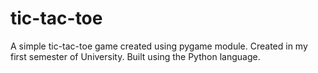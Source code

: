 # tic-tac-toe
A simple tic-tac-toe game created using pygame module. Created in my first semester of University.
Built using the Python language.
